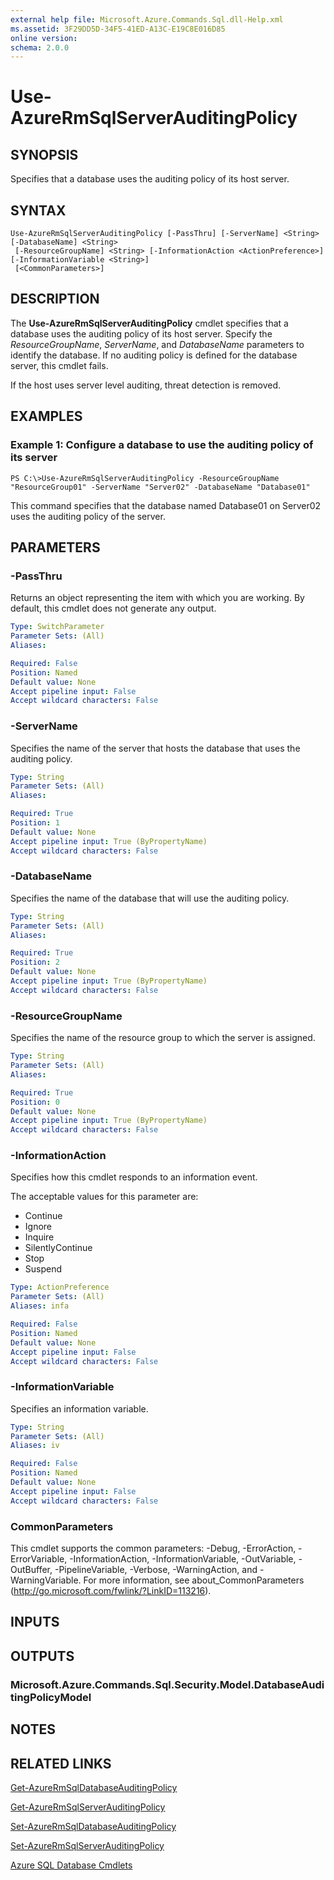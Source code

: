 ```yaml
---
external help file: Microsoft.Azure.Commands.Sql.dll-Help.xml
ms.assetid: 3F29DD5D-34F5-41ED-A13C-E19C8E016D85
online version: 
schema: 2.0.0
---
```


# Use-AzureRmSqlServerAuditingPolicy

## SYNOPSIS
Specifies that a database uses the auditing policy of its host server.

## SYNTAX

```
Use-AzureRmSqlServerAuditingPolicy [-PassThru] [-ServerName] <String> [-DatabaseName] <String>
 [-ResourceGroupName] <String> [-InformationAction <ActionPreference>] [-InformationVariable <String>]
 [<CommonParameters>]
```

## DESCRIPTION
The **Use-AzureRmSqlServerAuditingPolicy** cmdlet specifies that a database uses the auditing policy of its host server.
Specify the *ResourceGroupName*, *ServerName*, and *DatabaseName* parameters to identify the database.
If no auditing policy is defined for the database server, this cmdlet fails.

If the host uses server level auditing, threat detection is removed.

## EXAMPLES

### Example 1: Configure a database to use the auditing policy of its server
```
PS C:\>Use-AzureRmSqlServerAuditingPolicy -ResourceGroupName "ResourceGroup01" -ServerName "Server02" -DatabaseName "Database01"
```

This command specifies that the database named Database01 on Server02 uses the auditing policy of the server.

## PARAMETERS

### -PassThru
Returns an object representing the item with which you are working.
By default, this cmdlet does not generate any output.

```yaml
Type: SwitchParameter
Parameter Sets: (All)
Aliases: 

Required: False
Position: Named
Default value: None
Accept pipeline input: False
Accept wildcard characters: False
```

### -ServerName
Specifies the name of the server that hosts the database that uses the auditing policy.

```yaml
Type: String
Parameter Sets: (All)
Aliases: 

Required: True
Position: 1
Default value: None
Accept pipeline input: True (ByPropertyName)
Accept wildcard characters: False
```

### -DatabaseName
Specifies the name of the database that will use the auditing policy.

```yaml
Type: String
Parameter Sets: (All)
Aliases: 

Required: True
Position: 2
Default value: None
Accept pipeline input: True (ByPropertyName)
Accept wildcard characters: False
```

### -ResourceGroupName
Specifies the name of the resource group to which the server is assigned.

```yaml
Type: String
Parameter Sets: (All)
Aliases: 

Required: True
Position: 0
Default value: None
Accept pipeline input: True (ByPropertyName)
Accept wildcard characters: False
```

### -InformationAction
Specifies how this cmdlet responds to an information event.

The acceptable values for this parameter are:

- Continue
- Ignore
- Inquire
- SilentlyContinue
- Stop
- Suspend

```yaml
Type: ActionPreference
Parameter Sets: (All)
Aliases: infa

Required: False
Position: Named
Default value: None
Accept pipeline input: False
Accept wildcard characters: False
```

### -InformationVariable
Specifies an information variable.

```yaml
Type: String
Parameter Sets: (All)
Aliases: iv

Required: False
Position: Named
Default value: None
Accept pipeline input: False
Accept wildcard characters: False
```

### CommonParameters
This cmdlet supports the common parameters: -Debug, -ErrorAction, -ErrorVariable, -InformationAction, -InformationVariable, -OutVariable, -OutBuffer, -PipelineVariable, -Verbose, -WarningAction, and -WarningVariable. For more information, see about_CommonParameters (http://go.microsoft.com/fwlink/?LinkID=113216).

## INPUTS

## OUTPUTS

### Microsoft.Azure.Commands.Sql.Security.Model.DatabaseAuditingPolicyModel

## NOTES

## RELATED LINKS

[Get-AzureRmSqlDatabaseAuditingPolicy](./Get-AzureRmSqlDatabaseAuditingPolicy.md)

[Get-AzureRmSqlServerAuditingPolicy](./Get-AzureRmSqlServerAuditingPolicy.md)

[Set-AzureRmSqlDatabaseAuditingPolicy](./Set-AzureRmSqlDatabaseAuditingPolicy.md)

[Set-AzureRmSqlServerAuditingPolicy](./Set-AzureRmSqlServerAuditingPolicy.md)

[Azure SQL Database Cmdlets](./AzureRM.Sql.md)


